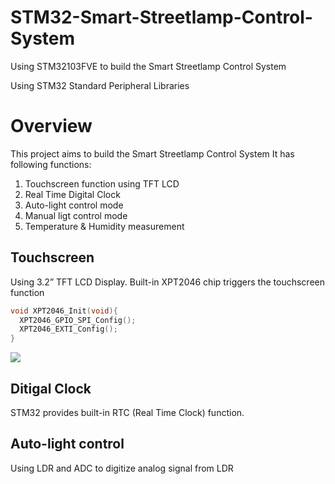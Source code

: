 # STM32-Smart-Streetlamp-Control-System
Using STM32103FVE to build the Smart Streetlamp Control System

Using STM32 Standard Peripheral Libraries

# Overview
This project aims to build the Smart Streetlamp Control System
It has following functions:
1. Touchscreen function using TFT LCD
2. Real Time Digital Clock
3. Auto-light control mode
4. Manual ligt control mode
5. Temperature & Humidity measurement

## Touchscreen
Using 3.2” TFT LCD Display. Built-in XPT2046 chip triggers the touchscreen function

```C
void XPT2046_Init(void){
  XPT2046_GPIO_SPI_Config();
  XPT2046_EXTI_Config();
}
```

<img src= "https://user-images.githubusercontent.com/72503871/101474051-8cc3ae00-3985-11eb-8ae1-3368b6ee2725.jpg">

## Ditigal Clock
STM32 provides built-in RTC (Real Time Clock) function.

## Auto-light control
Using LDR and ADC to digitize analog signal from LDR



